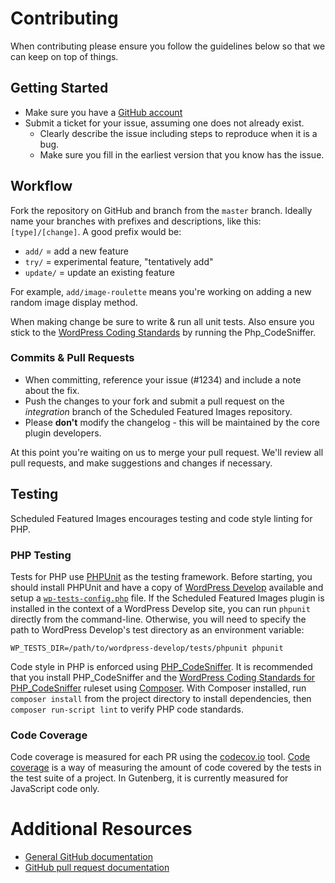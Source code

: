 # Contributing

When contributing please ensure you follow the guidelines below so that we can keep on top of things.

## Getting Started

* Make sure you have a [GitHub account](https://github.com/signup/free)
* Submit a ticket for your issue, assuming one does not already exist.
  * Clearly describe the issue including steps to reproduce when it is a bug.
  * Make sure you fill in the earliest version that you know has the issue.

## Workflow

Fork the repository on GitHub and branch from the `master` branch. Ideally name your branches with prefixes and descriptions, like this: `[type]/[change]`. A good prefix would be:

- `add/` = add a new feature
- `try/` = experimental feature, "tentatively add"
- `update/` = update an existing feature

For example, `add/image-roulette` means you're working on adding a new random image display method.

When making change be sure to write & run all unit tests.  Also ensure you stick to the [WordPress Coding Standards](http://make.wordpress.org/core/handbook/coding-standards/) by running the Php_CodeSniffer.

### Commits & Pull Requests

* When committing, reference your issue (#1234) and include a note about the fix.
* Push the changes to your fork and submit a pull request on the *integration* branch of the Scheduled Featured Images repository.
* Please **don't** modify the changelog - this will be maintained by the core plugin developers.

At this point you're waiting on us to merge your pull request. We'll review all pull requests, and make suggestions and changes if necessary.

## Testing

Scheduled Featured Images encourages testing and code style linting for PHP.

### PHP Testing

Tests for PHP use [PHPUnit](https://phpunit.de/) as the testing framework. Before starting, you should install PHPUnit and have a copy of [WordPress Develop](https://github.com/WordPress/wordpress-develop) available and setup a [`wp-tests-config.php`](https://make.wordpress.org/core/handbook/testing/automated-testing/phpunit/#setup) file. If the Scheduled Featured Images plugin is installed in the context of a WordPress Develop site, you can run `phpunit` directly from the command-line. Otherwise, you will need to specify the path to WordPress Develop's test directory as an environment variable:

```
WP_TESTS_DIR=/path/to/wordpress-develop/tests/phpunit phpunit
```

Code style in PHP is enforced using [PHP_CodeSniffer](https://github.com/squizlabs/PHP_CodeSniffer). It is recommended that you install PHP_CodeSniffer and the [WordPress Coding Standards for PHP_CodeSniffer](https://github.com/WordPress-Coding-Standards/WordPress-Coding-Standards#installation) ruleset using [Composer](https://getcomposer.org/). With Composer installed, run `composer install` from the project directory to install dependencies, then `composer run-script lint` to verify PHP code standards.

### Code Coverage

Code coverage is measured for each PR using the [codecov.io](https://codecov.io/gh/ndigitals/scheduled-featured-images) tool. [Code coverage](https://en.wikipedia.org/wiki/Code_coverage) is a way of measuring the amount of code covered by the tests in the test suite of a project.  In Gutenberg, it is currently measured for JavaScript code only.

# Additional Resources

* [General GitHub documentation](http://help.github.com/)
* [GitHub pull request documentation](http://help.github.com/send-pull-requests/)
